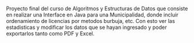 Proyecto final del curso de Algoritmos y Estructuras de Datos que consiste en realizar una Interface en Java para una Municipalidad, donde incluir ordenamiento de licencias por metodos burbuja, etc. Con esto ver las estadisticas y modificar los datos que se hayan ingresado y poder exportarlos tanto como PDF y Excel. 
